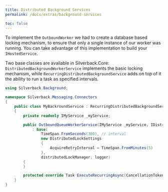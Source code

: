 ```yaml
---
title: Distributed Background Services
permalink: /docs/extras/background-services

toc: false
---
```


To implement the `OutboundWorker` we had to create a database based locking mechanism, to ensure that only a single instance of our worker was running. You can take advantage of this implementation to build your `IHostedService`.

Two base classes are available in Silverback.Core: `DistributedBackgroundWorkerService` implements the basic locking mechanism, while `RecurringDistributedBackgroundService` adds on top of it the ability to run a task as specified intervals.

```c#
using Silverback.Background;

namespace Silverback.Messaging.Connectors
{
    public class MyBackroundService : RecurringDistributedBackgroundService
    {
        private readonly IMyService _myService;

        public OutboundQueueWorkerService(IMyService _myService, IDistributedLockManager distributedLockManager, ILogger<OutboundQueueWorkerService> logger)
            : base(
                TimeSpan.FromSeconds(300), // interval
                new DistributedLockSettings
                {
                    AcquireRetryInterval = TimeSpan.FromMinutes(5)
                }, 
                distributedLockManager, logger)
        {
        }

        protected override Task ExecuteRecurringAsync(CancellationToken stoppingToken) => _myService.DoWork(stoppingToken);
    }
}
```